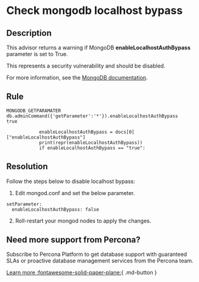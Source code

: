 # Check mongodb localhost bypass

## Description
This advisor returns a warning if MongoDB **enableLocalhostAuthBypass** parameter is set to True.

This represents a security vulnerability and should be disabled.

For more information, see the [MongoDB documentation](https://docs.mongodb.com/manual/reference/parameters/#mongodb-parameter-param.enableLocalhostAuthBypass).

## Rule
```
MONGODB_GETPARAMATER
db.adminCommand({'getParameter':'*'}).enableLocalhostAuthBypass
true

            enableLocalhostAuthBypass = docs[0]["enableLocalhostAuthBypass"]
            print(repr(enableLocalhostAuthBypass))
            if enableLocalhostAuthBypass == "true":
```


## Resolution
Follow the steps below to disable localhost bypass:
1. Edit mongod.conf and set the below parameter.
```
setParameter:
  enableLocalhostAuthBypass: false
```
2. Roll-restart your mongod nodes to apply the changes.
   
## Need more support from Percona?
Subscribe to Percona Platform to get database support with guaranteed SLAs or proactive database management services from the Percona team.

[Learn more :fontawesome-solid-paper-plane:](https://per.co.na/subscribe){ .md-button }

